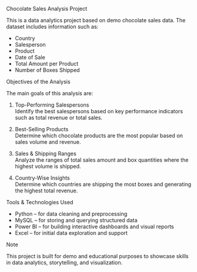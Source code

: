 Chocolate Sales Analysis Project

This is a data analytics project based on demo chocolate sales data. The dataset includes information such as:

- Country  
- Salesperson  
- Product  
- Date of Sale  
- Total Amount per Product  
- Number of Boxes Shipped

Objectives of the Analysis

The main goals of this analysis are:

1. Top-Performing Salespersons  
   Identify the best salespersons based on key performance indicators such as total revenue or total sales.

2. Best-Selling Products  
   Determine which chocolate products are the most popular based on sales volume and revenue.

3. Sales & Shipping Ranges  
   Analyze the ranges of total sales amount and box quantities where the highest volume is shipped.

4. Country-Wise Insights  
   Determine which countries are shipping the most boxes and generating the highest total revenue.

Tools & Technologies Used

- Python – for data cleaning and preprocessing  
- MySQL – for storing and querying structured data  
- Power BI – for building interactive dashboards and visual reports  
- Excel – for initial data exploration and support

Note

This project is built for demo and educational purposes to showcase skills in data analytics, storytelling, and visualization.

